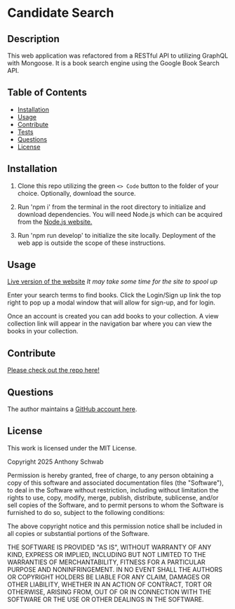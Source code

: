 # Candidate Search

## Description

This web application was refactored from a RESTful API to utilizing GraphQL with Mongoose. It is a book search engine using the Google Book Search API.

## Table of Contents

- [Installation](#installation)
- [Usage](#usage)
- [Contribute](#contribute)
- [Tests](#tests)
- [Questions](#questions)
- [License](#license)

## Installation

1. Clone this repo utilizing the green `<> Code` button to the folder of your choice. Optionally, download the source.

2. Run 'npm i' from the terminal in the root directory to initialize and download dependencies. You will need Node.js which can be acquired from the [Node.js website.](https://nodejs.org)

5. Run 'npm run develop' to initialize the site locally. Deployment of the web app is outside the scope of these instructions.

## Usage

[Live version of the website](https://book-search-engine-6mqd.onrender.com/) *It may take some time for the site to spool up*

Enter your search terms to find books. Click the Login/Sign up link the top right to pop up a modal window that will allow for sign-up, and for login.

Once an account is created you can add books to your collection. A view collection link will appear in the navigation bar where you can view the books in your collection.


## Contribute

[Please check out the repo here!](https://github.com/ant-codes-42/book-search-engine)

## Questions

The author maintains a [GitHub account here](https://github.com/ant-codes-42).

## License

This work is licensed under the MIT License.

Copyright 2025 Anthony Schwab

Permission is hereby granted, free of charge, to any person obtaining a copy
of this software and associated documentation files (the "Software"), to deal
in the Software without restriction, including without limitation the rights
to use, copy, modify, merge, publish, distribute, sublicense, and/or sell
copies of the Software, and to permit persons to whom the Software is
furnished to do so, subject to the following conditions:

The above copyright notice and this permission notice shall be included in all
copies or substantial portions of the Software.

THE SOFTWARE IS PROVIDED "AS IS", WITHOUT WARRANTY OF ANY KIND,
EXPRESS OR IMPLIED, INCLUDING BUT NOT LIMITED TO THE WARRANTIES OF
MERCHANTABILITY, FITNESS FOR A PARTICULAR PURPOSE AND NONINFRINGEMENT.
IN NO EVENT SHALL THE AUTHORS OR COPYRIGHT HOLDERS BE LIABLE FOR ANY CLAIM,
DAMAGES OR OTHER LIABILITY, WHETHER IN AN ACTION OF CONTRACT, TORT OR
OTHERWISE, ARISING FROM, OUT OF OR IN CONNECTION WITH THE SOFTWARE OR THE USE
OR OTHER DEALINGS IN THE SOFTWARE.
